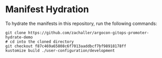 # Manifest Hydration

To hydrate the manifests in this repository, run the following commands:

```shell
git clone https://github.com/zachaller/argocon-gitops-promoter-hydrate-demo
# cd into the cloned directory
git checkout f87c469a65808c6f7013aaddbcf7bf98918178ff
kustomize build ./user-configuration/development
```
